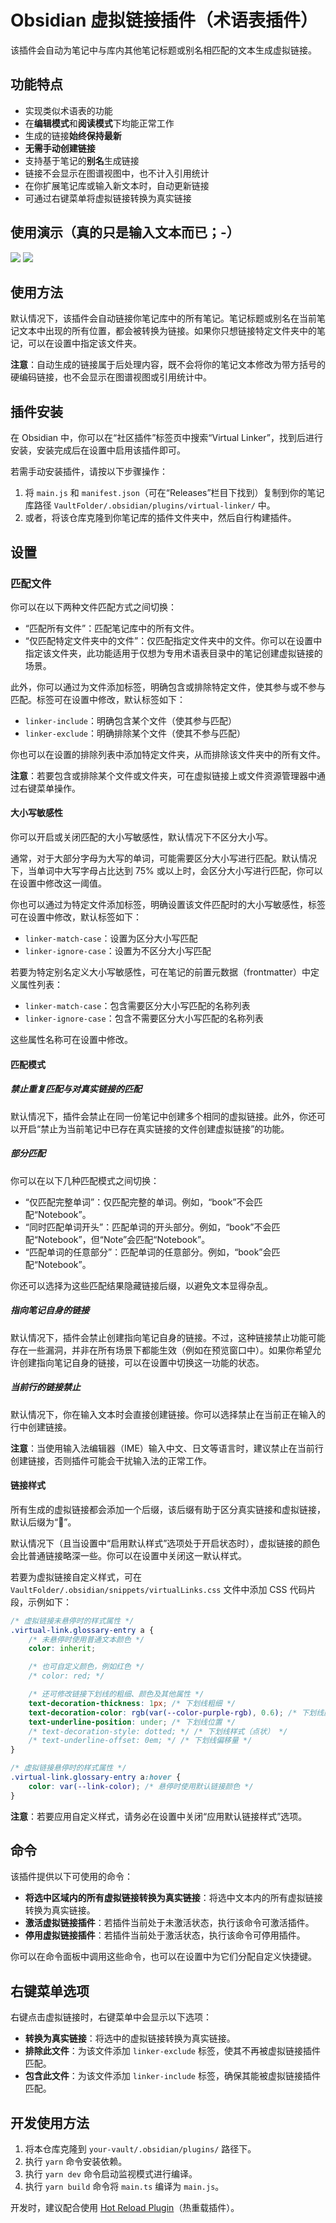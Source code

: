 # Obsidian 虚拟链接插件（术语表插件）
该插件会自动为笔记中与库内其他笔记标题或别名相匹配的文本生成虚拟链接。


## 功能特点
- 实现类似术语表的功能
- 在**编辑模式**和**阅读模式**下均能正常工作
- 生成的链接**始终保持最新**
- **无需手动创建链接**
- 支持基于笔记的**别名**生成链接
- 链接不会显示在图谱视图中，也不计入引用统计
- 在你扩展笔记库或输入新文本时，自动更新链接
- 可通过右键菜单将虚拟链接转换为真实链接


## 使用演示（真的只是输入文本而已；-）
[![](https://qhdtc.oss-cn-chengdu.aliyuncs.com/obsidian/20250916160458375.gif)](/vschroeter/obsidian-virtual-linker/blob/master/media/LinkerDemo.gif) 
[![](https://github.com/vschroeter/obsidian-virtual-linker/raw/master/media/LinkerDemo.gif)](https://github.com/vschroeter/obsidian-virtual-linker/blob/master/media/LinkerDemo.gif) 


## 使用方法
默认情况下，该插件会自动链接你笔记库中的所有笔记。笔记标题或别名在当前笔记文本中出现的所有位置，都会被转换为链接。如果你只想链接特定文件夹中的笔记，可以在设置中指定该文件夹。

**注意**：自动生成的链接属于后处理内容，既不会将你的笔记文本修改为带方括号的硬编码链接，也不会显示在图谱视图或引用统计中。


## 插件安装


在 Obsidian 中，你可以在“社区插件”标签页中搜索“Virtual Linker”，找到后进行安装，安装完成后在设置中启用该插件即可。

若需手动安装插件，请按以下步骤操作：
1. 将 `main.js` 和 `manifest.json`（可在“Releases”栏目下找到）复制到你的笔记库路径 `VaultFolder/.obsidian/plugins/virtual-linker/` 中。
2. 或者，将该仓库克隆到你笔记库的插件文件夹中，然后自行构建插件。


## 设置
### 匹配文件
你可以在以下两种文件匹配方式之间切换：
- “匹配所有文件”：匹配笔记库中的所有文件。
- “仅匹配特定文件夹中的文件”：仅匹配指定文件夹中的文件。你可以在设置中指定该文件夹，此功能适用于仅想为专用术语表目录中的笔记创建虚拟链接的场景。

此外，你可以通过为文件添加标签，明确包含或排除特定文件，使其参与或不参与匹配。标签可在设置中修改，默认标签如下：
- `linker-include`：明确包含某个文件（使其参与匹配）
- `linker-exclude`：明确排除某个文件（使其不参与匹配）

你也可以在设置的排除列表中添加特定文件夹，从而排除该文件夹中的所有文件。

**注意**：若要包含或排除某个文件或文件夹，可在虚拟链接上或文件资源管理器中通过右键菜单操作。


#### 大小写敏感性
[](#case-sensitivity)

你可以开启或关闭匹配的大小写敏感性，默认情况下不区分大小写。

通常，对于大部分字母为大写的单词，可能需要区分大小写进行匹配。默认情况下，当单词中大写字母占比达到 75% 或以上时，会区分大小写进行匹配，你可以在设置中修改这一阈值。

你也可以通过为特定文件添加标签，明确设置该文件匹配时的大小写敏感性，标签可在设置中修改，默认标签如下：
- `linker-match-case`：设置为区分大小写匹配
- `linker-ignore-case`：设置为不区分大小写匹配

若要为特定别名定义大小写敏感性，可在笔记的前置元数据（frontmatter）中定义属性列表：
- `linker-match-case`：包含需要区分大小写匹配的名称列表
- `linker-ignore-case`：包含不需要区分大小写匹配的名称列表

这些属性名称可在设置中修改。


#### 匹配模式
[](#matching-mode)

##### 禁止重复匹配与对真实链接的匹配
[](#suppress-multiple-matching-and-matching-to-real-links)

默认情况下，插件会禁止在同一份笔记中创建多个相同的虚拟链接。此外，你还可以开启“禁止为当前笔记中已存在真实链接的文件创建虚拟链接”的功能。

##### 部分匹配
[](#part-matching)

你可以在以下几种匹配模式之间切换：
- “仅匹配完整单词”：仅匹配完整的单词。例如，“book”不会匹配“Notebook”。
- “同时匹配单词开头”：匹配单词的开头部分。例如，“book”不会匹配“Notebook”，但“Note”会匹配“Notebook”。
- “匹配单词的任意部分”：匹配单词的任意部分。例如，“book”会匹配“Notebook”。

你还可以选择为这些匹配结果隐藏链接后缀，以避免文本显得杂乱。

##### 指向笔记自身的链接
[](#links-to-the-note-itself)

默认情况下，插件会禁止创建指向笔记自身的链接。不过，这种链接禁止功能可能存在一些漏洞，并非在所有场景下都能生效（例如在预览窗口中）。如果你希望允许创建指向笔记自身的链接，可以在设置中切换这一功能的状态。

##### 当前行的链接禁止
[](#link-suppression-in-current-line)

默认情况下，你在输入文本时会直接创建链接。你可以选择禁止在当前正在输入的行中创建链接。

**注意**：当使用输入法编辑器（IME）输入中文、日文等语言时，建议禁止在当前行创建链接，否则插件可能会干扰输入法的正常工作。


#### 链接样式
[](#styling-of-the-links)

所有生成的虚拟链接都会添加一个后缀，该后缀有助于区分真实链接和虚拟链接，默认后缀为“🔗”。

默认情况下（且当设置中“启用默认样式”选项处于开启状态时），虚拟链接的颜色会比普通链接略深一些。你可以在设置中关闭这一默认样式。

若要为虚拟链接自定义样式，可在 `VaultFolder/.obsidian/snippets/virtualLinks.css` 文件中添加 CSS 代码片段，示例如下：

```css
/* 虚拟链接未悬停时的样式属性 */
.virtual-link.glossary-entry a {
    /* 未悬停时使用普通文本颜色 */
    color: inherit;

    /* 也可自定义颜色，例如红色 */
    /* color: red; */

    /* 还可修改链接下划线的粗细、颜色及其他属性 */
    text-decoration-thickness: 1px; /* 下划线粗细 */
    text-decoration-color: rgb(var(--color-purple-rgb), 0.6); /* 下划线颜色 */
    text-underline-position: under; /* 下划线位置 */
    /* text-decoration-style: dotted; */ /* 下划线样式（点状） */
    /* text-underline-offset: 0em; */ /* 下划线偏移量 */
}

/* 虚拟链接悬停时的样式属性 */
.virtual-link.glossary-entry a:hover {
    color: var(--link-color); /* 悬停时使用默认链接颜色 */
}
```

**注意**：若要应用自定义样式，请务必在设置中关闭“应用默认链接样式”选项。


## 命令
[](#commands)

该插件提供以下可使用的命令：
- **将选中区域内的所有虚拟链接转换为真实链接**：将选中文本内的所有虚拟链接转换为真实链接。
- **激活虚拟链接插件**：若插件当前处于未激活状态，执行该命令可激活插件。
- **停用虚拟链接插件**：若插件当前处于激活状态，执行该命令可停用插件。

你可以在命令面板中调用这些命令，也可以在设置中为它们分配自定义快捷键。


## 右键菜单选项
[](#context-menu-options)

右键点击虚拟链接时，右键菜单中会显示以下选项：
- **转换为真实链接**：将选中的虚拟链接转换为真实链接。
- **排除此文件**：为该文件添加 `linker-exclude` 标签，使其不再被虚拟链接插件匹配。
- **包含此文件**：为该文件添加 `linker-include` 标签，确保其能被虚拟链接插件匹配。


## 开发使用方法


1. 将本仓库克隆到 `your-vault/.obsidian/plugins/` 路径下。
2. 执行 `yarn` 命令安装依赖。
3. 执行 `yarn dev` 命令启动监视模式进行编译。
4. 执行 `yarn build` 命令将 `main.ts` 编译为 `main.js`。

开发时，建议配合使用 [Hot Reload Plugin](https://github.com/pjeby/hot-reload)（热重载插件）。
